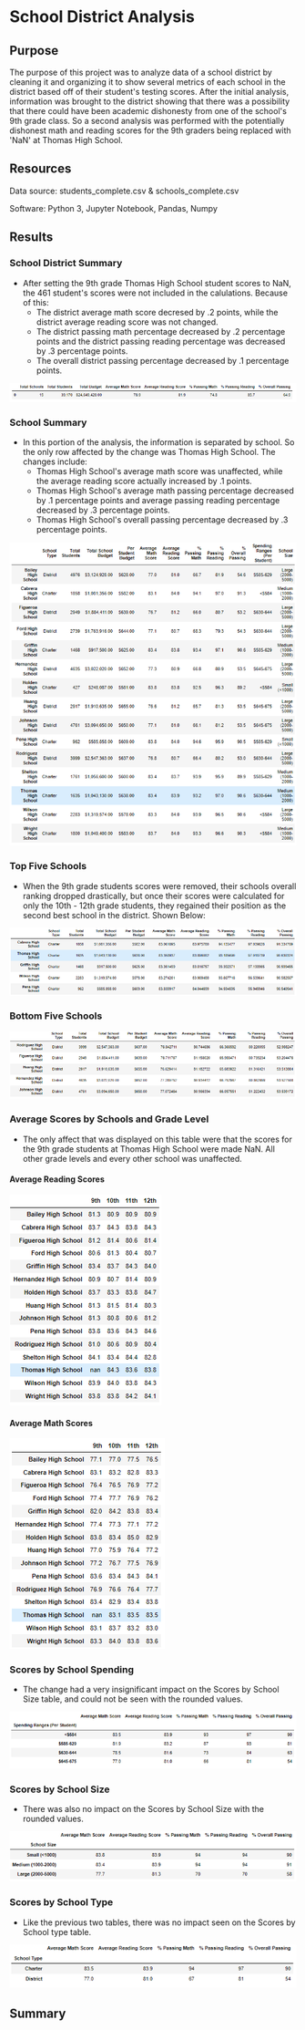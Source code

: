 # School District Analysis

## Purpose
The purpose of this project was to analyze data of a school district by cleaning it and organizing it to show several metrics of each school in the district based off of their student's testing scores. After the initial analysis, information was brought to the district showing that there was a possibility that there could have been academic dishonesty from one of the school's 9th grade class. So a second analysis was performed with the potentially dishonest math and reading scores for the 9th graders being replaced with 'NaN' at Thomas High School. 

## Resources
Data source: students_complete.csv & schools_complete.csv

Software: Python 3, Jupyter Notebook, Pandas, Numpy

## Results
### School District Summary 

- After setting the 9th grade Thomas High School student scores to NaN, the 461 student's scores were not included in the calulations. Because of this:
  - The district average math score decresed by .2 points, while the district average reading score was not changed.
  - The district passing math percentage decreased by .2 percentage points and the district passing reading percentage was decreased by .3 percentage points. 
  - The overall district passing percentage decreased by .1 percentage points. 
<img src="analysis/district_summary_df.png" >

### School Summary 

- In this portion of the analysis, the information is separated by school. So the only row affected by the change was Thomas High School. The changes include:
  - Thomas High School's average math score was unaffected, while the average reading score actually increased by .1 points.
  - Thomas High School's average math passing percentage decreased by .1 percentage points and average passing reading percentage decreased by .3 percentage points. 
  - Thomas High School's overall passing percentage decreased by .3 percentage points. 
<img src="analysis/per_school_summary_df.png" >

### Top Five Schools
- When the 9th grade students scores were removed, their schools overall ranking dropped drastically, but once their scores were calculated for only the 10th - 12th grade students, they regained their position as the second best school in the district. Shown Below:
<img src="analysis/top_schools.png" >

### Bottom Five Schools
<img src="analysis/bottom_schools.png" >

### Average Scores by Schools and Grade Level
- The only affect that was displayed on this table were that the scores for the 9th grade students at Thomas High School were made NaN. All other grade levels and every other school was unaffected. 
#### Average Reading Scores
<img src="analysis/avg_reading_scores.png" >

#### Average Math Scores
<img src="analysis/avg_math_scores.png" >

### Scores by School Spending
- The change had a very insignificant impact on the Scores by School Size table, and could not be seen with the rounded values.
<img src="analysis/student_budget.png" >

### Scores by School Size
- There was also no impact on the Scores by School Size with the rounded values.
<img src="analysis/school_size.png" >

### Scores by School Type
- Like the previous two tables, there was no impact seen on the Scores by School type table. 
<img src="analysis/school_type.png" >


## Summary 
